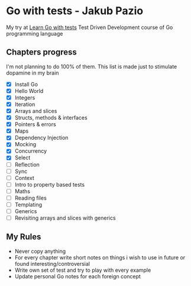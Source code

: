 # Go with tests - Jakub Pazio

My try at [Learn Go with tests](https://github.com/quii/learn-go-with-tests) Test Driven Development course of Go programming language

## Chapters progress 

I'm not planning to do 100% of them. This list is made just to stimulate dopamine in my brain

- [x] Install Go
- [x] Hello World
- [x] Integers
- [x] Iteration
- [x] Arrays and slices
- [x] Structs, methods & interfaces
- [x] Pointers & errors
- [x] Maps
- [x] Dependency Injection
- [x] Mocking
- [x] Concurrency
- [x] Select
- [ ] Reflection
- [ ] Sync
- [ ] Context
- [ ] Intro to property based tests
- [ ] Maths
- [ ] Reading files
- [ ] Templating
- [ ] Generics
- [ ] Revisiting arrays and slices with generics

## My Rules

- Never copy anything
- For every chapter write short notes on things i wish to use in future or found interesting/controversial
- Write own set of test and try to play with every example
- Update personal Go notes for each foreign concept
